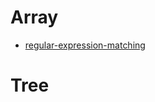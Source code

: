 # Array
* [regular-expression-matching](leetcode/problems/100/10.regular-expression-matching_3.go)
# Tree